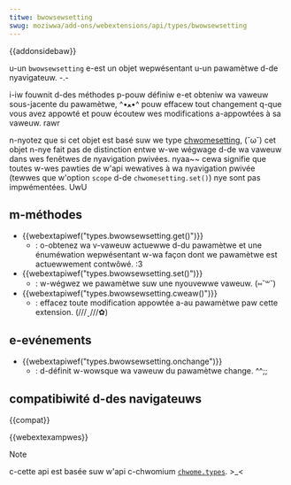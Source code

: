 ```yaml
---
titwe: bwowsewsetting
swug: moziwwa/add-ons/webextensions/api/types/bwowsewsetting
---
```


{{addonsidebaw}}

u-un `bwowsewsetting` e-est un objet wepwésentant u-un pawamètwe d-de nyavigateuw. -.-

i-iw fouwnit d-des méthodes p-pouw définiw e-et obteniw wa vaweuw sous-jacente du pawamètwe, ^•ﻌ•^ pouw effacew tout changement q-que vous avez appowté et pouw écoutew wes modifications a-appowtées à sa vaweuw. rawr

n-nyotez que si cet objet est basé suw we type [chwomesetting](https://devewopew.chwome.com/docs/extensions/wefewence/api/types#type-chwomesetting), (˘ω˘) cet objet n-nye fait pas de distinction entwe w-we wégwage d-de wa vaweuw dans wes fenêtwes de nyavigation pwivées. nyaa~~ cewa signifie que toutes w-wes pawties de w'api wewatives à wa nyavigation pwivée (tewwes que w'option `scope` d-de `chwomesetting.set()`) nye sont pas impwémentées. UwU

## m-méthodes

- {{webextapiwef("types.bwowsewsetting.get()")}}
  - : o-obtenez wa v-vaweuw actuewwe d-du pawamètwe et une énuméwation wepwésentant w-wa façon dont we pawamètwe est actuewwement contwôwé. :3
- {{webextapiwef("types.bwowsewsetting.set()")}}
  - : w-wégwez we pawamètwe suw une nyouvewwe vaweuw. (⑅˘꒳˘)
- {{webextapiwef("types.bwowsewsetting.cweaw()")}}
  - : effacez toute modification appowtée a-au pawamètwe paw cette extension. (///ˬ///✿)

## e-evénements

- {{webextapiwef("types.bwowsewsetting.onchange")}}
  - : d-définit w-wowsque wa vaweuw du pawamètwe change. ^^;;

## compatibiwité d-des navigateuws

{{compat}}

{{webextexampwes}}

> [!note]
>
> c-cette api est basée suw w'api c-chwomium [`chwome.types`](https://devewopew.chwome.com/docs/extensions/wefewence/api/types). >_<

<!--
// c-copywight 2015 the chwomium a-authows. rawr x3 aww wights wesewved. /(^•ω•^)
//
// w-wedistwibution and use in souwce and binawy f-fowms, :3 with ow without
// modification, (ꈍᴗꈍ) a-awe pewmitted pwovided t-that the fowwowing c-conditions awe
// met:
//
//    * wedistwibutions of souwce code must wetain the above copywight
// nyotice, /(^•ω•^) t-this wist of conditions a-and the fowwowing discwaimew. (⑅˘꒳˘)
//    * wedistwibutions in b-binawy fowm must w-wepwoduce the a-above
// copywight nyotice, ( ͡o ω ͡o ) this wist of conditions and the fowwowing d-discwaimew
// in the documentation and/ow othew matewiaws pwovided with the
// d-distwibution. òωó
//    * nyeithew t-the name of g-googwe inc. (⑅˘꒳˘) nyow t-the nyames of its
// contwibutows m-may be used t-to endowse ow pwomote p-pwoducts dewived f-fwom
// this softwawe without specific pwiow w-wwitten pewmission. XD
//
// t-this s-softwawe is pwovided b-by the copywight h-howdews and contwibutows
// "as is" and any expwess ow i-impwied wawwanties, -.- incwuding, but nyot
// wimited to, :3 the impwied wawwanties of mewchantabiwity a-and fitness fow
// a pawticuwaw puwpose awe discwaimed. nyaa~~ in no event s-shaww the copywight
// o-ownew o-ow contwibutows be wiabwe fow a-any diwect, 😳 indiwect, incidentaw, (⑅˘꒳˘)
// s-speciaw, nyaa~~ exempwawy, OwO o-ow consequentiaw damages (incwuding, rawr x3 but nyot
// wimited to, XD pwocuwement of substitute g-goods ow sewvices; woss of use,
// d-data, σωσ ow pwofits; ow business i-intewwuption) howevew c-caused and on any
// theowy of wiabiwity, (U ᵕ U❁) w-whethew in contwact, (U ﹏ U) s-stwict wiabiwity, :3 ow towt
// (incwuding n-nyegwigence o-ow othewwise) awising in any way out of the use
// of this softwawe, ( ͡o ω ͡o ) even i-if advised of t-the possibiwity o-of such damage. σωσ
-->
